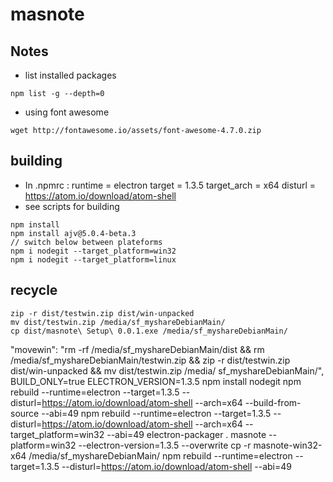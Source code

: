 # masnote## Notes * list installed packages ```npm list -g --depth=0```* using font awesome```wget http://fontawesome.io/assets/font-awesome-4.7.0.zip  ```## building* In .npmrc : runtime = electron target = 1.3.5 target_arch = x64 disturl = https://atom.io/download/atom-shell* see scripts for building ```npm install npm install ajv@5.0.4-beta.3// switch below between plateforms npm i nodegit --target_platform=win32npm i nodegit --target_platform=linux```## recycle ```zip -r dist/testwin.zip dist/win-unpackedmv dist/testwin.zip /media/sf_myshareDebianMain/cp dist/masnote\ Setup\ 0.0.1.exe /media/sf_myshareDebianMain/```  "movewin": "rm -rf /media/sf_myshareDebianMain/dist && rm /media/sf_myshareDebianMain/testwin.zip && zip -r dist/testwin.zip dist/win-unpacked && mv dist/testwin.zip /media/             sf_myshareDebianMain/",BUILD_ONLY=true ELECTRON_VERSION=1.3.5 npm install nodegit npm rebuild --runtime=electron --target=1.3.5 --disturl=https://atom.io/download/atom-shell --arch=x64 --build-from-source --abi=49npm rebuild --runtime=electron --target=1.3.5 --disturl=https://atom.io/download/atom-shell --arch=x64 --target_platform=win32 --abi=49electron-packager . masnote --platform=win32 --electron-version=1.3.5 --overwritecp -r masnote-win32-x64 /media/sf_myshareDebianMain/npm rebuild --runtime=electron --target=1.3.5 --disturl=https://atom.io/download/atom-shell --abi=49